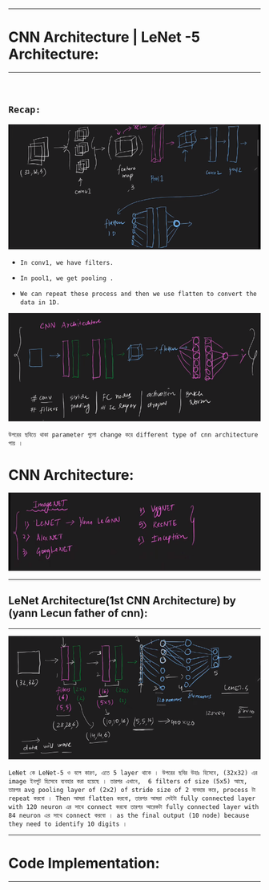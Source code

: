 
<br>

---
# CNN Architecture | LeNet -5 Architecture:
---

<br>

## `Recap: `

![Alt text](img/image-269.png)

- `In conv1, we have filters.`

- `In pool1, we get pooling .`

- `We can repeat these process and then we use flatten to convert the data in 1D.`

![Alt text](img/image-270.png)

`উপরের ছবিতে থাকা parameter গুলো change করে different type of cnn architecture পায় । `


# CNN Architecture:

![Alt text](img/image-271.png)


---

## LeNet Architecture(1st CNN Architecture) by (yann Lecun  father of cnn):

---

![Alt text](img/image-272.png)

`LeNet কে LeNet-5 ও বলে কারণ, এতে 5 layer থাকে । উপরের ছবির উহাঃ হিসেবে, (32x32) এর image ইনপুট হিসেবে ব্যবহার করা হয়েছে । তারপর এখানে,  6 filters of size (5x5) আছে, তারপর avg pooling layer of (2x2) of stride size of 2 ব্যবহার করে, process টা repeat করবো । Then আমরা flatten করবো, তারপর আমরা সেইটা fully connected layer with 120 neuron এর সাথে connect করবো তারপর আরেকটা fully connected layer with 84 neuron এর সাথে connect করবো । as the final output (10 node) because they need to identify 10 digits । `


---

# Code Implementation:

---








